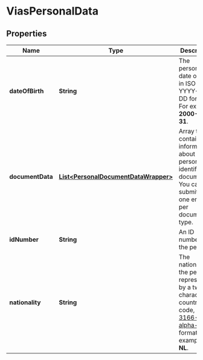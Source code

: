 

# ViasPersonalData


## Properties

| Name | Type | Description | Notes |
|------------ | ------------- | ------------- | -------------|
|**dateOfBirth** | **String** | The person&#39;s date of birth, in ISO-8601 YYYY-MM-DD format. For example, **2000-01-31**. |  [optional] |
|**documentData** | [**List&lt;PersonalDocumentDataWrapper&gt;**](PersonalDocumentDataWrapper.md) | Array that contains information about the person&#39;s identification document. You can submit only one entry per document type. |  [optional] |
|**idNumber** | **String** | An ID number of the person. |  [optional] |
|**nationality** | **String** | The nationality of the person represented by a two-character country code,  in [ISO 3166-1 alpha-2](https://en.wikipedia.org/wiki/ISO_3166-1_alpha-2) format. For example, **NL**.  |  [optional] |



